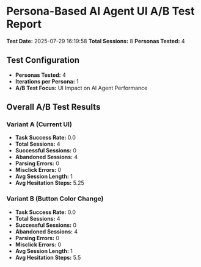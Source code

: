 # Persona-Based AI Agent UI A/B Test Report
**Test Date:** 2025-07-29 16:19:58
**Total Sessions:** 8
**Personas Tested:** 4

## Test Configuration
- **Personas Tested:** 4
- **Iterations per Persona:** 1
- **A/B Test Focus:** UI Impact on AI Agent Performance

## Overall A/B Test Results
### Variant A (Current UI)
- **Task Success Rate:** 0.0
- **Total Sessions:** 4
- **Successful Sessions:** 0
- **Abandoned Sessions:** 4
- **Parsing Errors:** 0
- **Misclick Errors:** 0
- **Avg Session Length:** 1
- **Avg Hesitation Steps:** 5.25

### Variant B (Button Color Change)
- **Task Success Rate:** 0.0
- **Total Sessions:** 4
- **Successful Sessions:** 0
- **Abandoned Sessions:** 4
- **Parsing Errors:** 0
- **Misclick Errors:** 0
- **Avg Session Length:** 1
- **Avg Hesitation Steps:** 5.5
